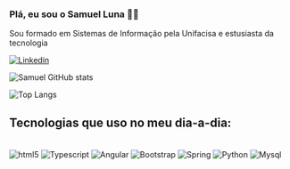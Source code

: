 ### Plá, eu sou o Samuel Luna 🧑‍💻
Sou formado em Sistemas de Informação pela Unifacisa e estusiasta da tecnologia

[![Linkedin](https://img.shields.io/badge/LinkedIn-0077B5?style=for-the-badge&logo=linkedin&logoColor=white)](https://www.linkedin.com/in/samuelluna-fe/)

![Samuel GitHub stats](https://github-readme-stats.vercel.app/api?username=lunasamueel&show_icons=true&theme=tokyonight)

![Top Langs](https://github-readme-stats.vercel.app/api/top-langs/?username=lunasamueel&hide_progress=true)

## Tecnologias que uso no meu dia-a-dia:

<div style="display: inline_block"><br/>
<img align="center" alt="html5" src="https://img.shields.io/badge/HTML5-E34F26?style=for-the-badge&logo=html5&logoColor=white" />
<img align="center" alt="Typescript" src="https://img.shields.io/badge/TypeScript-007ACC?style=for-the-badge&logo=typescript&logoColor=white" />
<img align="center" alt="Angular" src="https://img.shields.io/badge/Angular-DD0031?style=for-the-badge&logo=angular&logoColor=white" />
<img align="center" alt="Bootstrap" src="https://img.shields.io/badge/Bootstrap-563D7C?style=for-the-badge&logo=bootstrap&logoColor=white" />
<img align="center" alt="Spring" src="https://img.shields.io/badge/Spring-6DB33F?style=for-the-badge&logo=spring&logoColor=white" />
<img align="center" alt="Python" src="https://img.shields.io/badge/Python-14354C?style=for-the-badge&logo=python&logoColor=white" />
<img align="center" alt="Mysql" src="https://img.shields.io/badge/MySQL-00000F?style=for-the-badge&logo=mysql&logoColor=white" /></div>
<br/>

